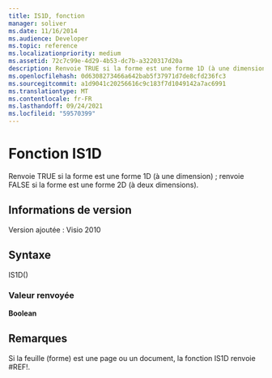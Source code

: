 ```yaml
---
title: IS1D, fonction
manager: soliver
ms.date: 11/16/2014
ms.audience: Developer
ms.topic: reference
ms.localizationpriority: medium
ms.assetid: 72c7c99e-4d29-4b53-dc7b-a3220317d20a
description: Renvoie TRUE si la forme est une forme 1D (à une dimension) ; renvoie FALSE si la forme est une forme 2D (à deux dimensions).
ms.openlocfilehash: 0d6308273466a642bab5f37971d7de8cfd236fc3
ms.sourcegitcommit: a1d9041c20256616c9c183f7d1049142a7ac6991
ms.translationtype: MT
ms.contentlocale: fr-FR
ms.lasthandoff: 09/24/2021
ms.locfileid: "59570399"
---
```

# <a name="is1d-function"></a>Fonction IS1D

Renvoie TRUE si la forme est une forme 1D (à une dimension) ; renvoie FALSE si la forme est une forme 2D (à deux dimensions).
  
## <a name="version-information"></a>Informations de version

Version ajoutée : Visio 2010
 
  
## <a name="syntax"></a>Syntaxe

IS1D()
  
### <a name="return-value"></a>Valeur renvoyée

 **Boolean**
  
## <a name="remarks"></a>Remarques

Si la feuille (forme) est une page ou un document, la fonction IS1D renvoie #REF!.
  

